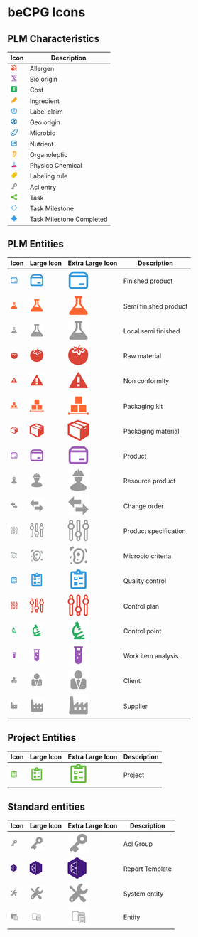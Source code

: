 # beCPG Icons

## PLM Characteristics
| Icon | Description |
| ---- | ----------- |
| ![](../becpg-plm/becpg-plm-share/src/main/assembly/web/components/images/filetypes/generic-allergen-16.png)  |  Allergen | 
| ![](../becpg-plm/becpg-plm-share/src/main/assembly/web/components/images/filetypes/generic-bioOrigin-16.png)  |  Bio origin | 
| ![](../becpg-plm/becpg-plm-share/src/main/assembly/web/components/images/filetypes/generic-cost-16.png) |  Cost | 
| ![](../becpg-plm/becpg-plm-share/src/main/assembly/web/components/images/filetypes/generic-ing-16.png) |  Ingredient | 
| ![](../becpg-plm/becpg-plm-share/src/main/assembly/web/components/images/filetypes/generic-labelClaim-16.png) |  Label claim | 
| ![](../becpg-plm/becpg-plm-share/src/main/assembly/web/components/images/filetypes/generic-geoOrigin-16.png) |  Geo origin | 
| ![](../becpg-plm/becpg-plm-share/src/main/assembly/web/components/images/filetypes/generic-microbio-16.png) |  Microbio | 
| ![](../becpg-plm/becpg-plm-share/src/main/assembly/web/components/images/filetypes/generic-nut-16.png) |  Nutrient | 
| ![](../becpg-plm/becpg-plm-share/src/main/assembly/web/components/images/filetypes/generic-organo-16.png) |  Organoleptic | 
| ![](../becpg-plm/becpg-plm-share/src/main/assembly/web/components/images/filetypes/generic-physicoChem-16.png) |  Physico Chemical | 
| ![](../becpg-plm/becpg-plm-share/src/main/assembly/web/components/images/filetypes/generic-labelingRuleList-16.png) |  Labeling rule | 
| ![](../becpg-share/src/main/assembly/web/components/images/filetypes/generic-aclEntry-16.png) |  Acl entry | 
| ![](../becpg-project/becpg-project-share/src/main/assembly/web/components/images/filetypes/generic-task-16.png) |  Task | 
| ![](../becpg-project/becpg-project-share/src/main/assembly/web/components/images/filetypes/generic-task-milestone-16.png) |  Task Milestone | 
| ![](../becpg-project/becpg-project-share/src/main/assembly/web/components/images/filetypes/generic-task-milestone-completed-16.png) |  Task Milestone Completed | 

## PLM Entities

| Icon | Large Icon | Extra Large Icon | Description |
| ---- | ---------- | ---------------- | ----------- |
| ![](../becpg-plm/becpg-plm-share/src/main/assembly/web/components/images/filetypes/generic-finishedProduct-16.png) | ![](../becpg-plm/becpg-plm-share/src/main/assembly/web/components/images/filetypes/generic-finishedProduct-32.png) | ![](../becpg-plm/becpg-plm-share/src/main/assembly/web/components/images/filetypes/generic-finishedProduct-48.png) |  Finished product | 
| ![](../becpg-plm/becpg-plm-share/src/main/assembly/web/components/images/filetypes/generic-semiFinishedProduct-16.png) | ![](../becpg-plm/becpg-plm-share/src/main/assembly/web/components/images/filetypes/generic-semiFinishedProduct-32.png) | ![](../becpg-plm/becpg-plm-share/src/main/assembly/web/components/images/filetypes/generic-semiFinishedProduct-48.png) |  Semi finished product | 
| ![](../becpg-plm/becpg-plm-share/src/main/assembly/web/components/images/filetypes/generic-localSemiFinishedProduct-16.png) | ![](../becpg-plm/becpg-plm-share/src/main/assembly/web/components/images/filetypes/generic-localSemiFinishedProduct-32.png) | ![](../becpg-plm/becpg-plm-share/src/main/assembly/web/components/images/filetypes/generic-localSemiFinishedProduct-48.png) |  Local semi finished | 
| ![](../becpg-plm/becpg-plm-share/src/main/assembly/web/components/images/filetypes/generic-rawMaterial-16.png) | ![](../becpg-plm/becpg-plm-share/src/main/assembly/web/components/images/filetypes/generic-rawMaterial-32.png) | ![](../becpg-plm/becpg-plm-share/src/main/assembly/web/components/images/filetypes/generic-rawMaterial-48.png) |  Raw material | 
| ![](../becpg-plm/becpg-plm-share/src/main/assembly/web/components/images/filetypes/generic-nc-16.png) | ![](../becpg-plm/becpg-plm-share/src/main/assembly/web/components/images/filetypes/generic-nc-32.png) | ![](../becpg-plm/becpg-plm-share/src/main/assembly/web/components/images/filetypes/generic-nc-48.png) |  Non conformity | 
| ![](../becpg-plm/becpg-plm-share/src/main/assembly/web/components/images/filetypes/generic-packagingKit-16.png) | ![](../becpg-plm/becpg-plm-share/src/main/assembly/web/components/images/filetypes/generic-packagingKit-32.png) | ![](../becpg-plm/becpg-plm-share/src/main/assembly/web/components/images/filetypes/generic-packagingKit-48.png) |  Packaging kit | 
| ![](../becpg-plm/becpg-plm-share/src/main/assembly/web/components/images/filetypes/generic-packagingMaterial-16.png) | ![](../becpg-plm/becpg-plm-share/src/main/assembly/web/components/images/filetypes/generic-packagingMaterial-32.png) | ![](../becpg-plm/becpg-plm-share/src/main/assembly/web/components/images/filetypes/generic-packagingMaterial-48.png) |  Packaging material | 
| ![](../becpg-plm/becpg-plm-share/src/main/assembly/web/components/images/filetypes/generic-product-16.png) | ![](../becpg-plm/becpg-plm-share/src/main/assembly/web/components/images/filetypes/generic-product-32.png) | ![](../becpg-plm/becpg-plm-share/src/main/assembly/web/components/images/filetypes/generic-product-48.png) |  Product | 
| ![](../becpg-plm/becpg-plm-share/src/main/assembly/web/components/images/filetypes/generic-resourceProduct-16.png) | ![](../becpg-plm/becpg-plm-share/src/main/assembly/web/components/images/filetypes/generic-resourceProduct-32.png) | ![](../becpg-plm/becpg-plm-share/src/main/assembly/web/components/images/filetypes/generic-resourceProduct-48.png) |  Resource product | 
| ![](../becpg-plm/becpg-plm-share/src/main/assembly/web/components/images/filetypes/generic-changeOrder-16.png) | ![](../becpg-plm/becpg-plm-share/src/main/assembly/web/components/images/filetypes/generic-changeOrder-32.png) | ![](../becpg-plm/becpg-plm-share/src/main/assembly/web/components/images/filetypes/generic-changeOrder-48.png) |  Change order | 
| ![](../becpg-plm/becpg-plm-share/src/main/assembly/web/components/images/filetypes/generic-productSpecification-16.png) | ![](../becpg-plm/becpg-plm-share/src/main/assembly/web/components/images/filetypes/generic-productSpecification-32.png) | ![](../becpg-plm/becpg-plm-share/src/main/assembly/web/components/images/filetypes/generic-productSpecification-48.png) |  Product specification | 
| ![](../becpg-plm/becpg-plm-share/src/main/assembly/web/components/images/filetypes/generic-productMicrobioCriteria-16.png) | ![](../becpg-plm/becpg-plm-share/src/main/assembly/web/components/images/filetypes/generic-productMicrobioCriteria-32.png) | ![](../becpg-plm/becpg-plm-share/src/main/assembly/web/components/images/filetypes/generic-productMicrobioCriteria-48.png) |  Microbio criteria | 
| ![](../becpg-plm/becpg-plm-share/src/main/assembly/web/components/images/filetypes/generic-qualityControl-16.png) | ![](../becpg-plm/becpg-plm-share/src/main/assembly/web/components/images/filetypes/generic-qualityControl-32.png) | ![](../becpg-plm/becpg-plm-share/src/main/assembly/web/components/images/filetypes/generic-qualityControl-48.png) |  Quality control | 
| ![](../becpg-plm/becpg-plm-share/src/main/assembly/web/components/images/filetypes/generic-controlPlan-16.png) | ![](../becpg-plm/becpg-plm-share/src/main/assembly/web/components/images/filetypes/generic-controlPlan-32.png) | ![](../becpg-plm/becpg-plm-share/src/main/assembly/web/components/images/filetypes/generic-controlPlan-48.png) |  Control plan | 
| ![](../becpg-plm/becpg-plm-share/src/main/assembly/web/components/images/filetypes/generic-controlPoint-16.png) | ![](../becpg-plm/becpg-plm-share/src/main/assembly/web/components/images/filetypes/generic-controlPoint-32.png) | ![](../becpg-plm/becpg-plm-share/src/main/assembly/web/components/images/filetypes/generic-controlPoint-48.png) |  Control point | 
| ![](../becpg-plm/becpg-plm-share/src/main/assembly/web/components/images/filetypes/generic-workItemAnalysis-16.png) | ![](../becpg-plm/becpg-plm-share/src/main/assembly/web/components/images/filetypes/generic-workItemAnalysis-32.png) | ![](../becpg-plm/becpg-plm-share/src/main/assembly/web/components/images/filetypes/generic-workItemAnalysis-48.png) |  Work item analysis | 
| ![](../becpg-plm/becpg-plm-share/src/main/assembly/web/components/images/filetypes/generic-client-16.png) | ![](../becpg-plm/becpg-plm-share/src/main/assembly/web/components/images/filetypes/generic-client-32.png) | ![](../becpg-plm/becpg-plm-share/src/main/assembly/web/components/images/filetypes/generic-client-48.png) |  Client | 
| ![](../becpg-plm/becpg-plm-share/src/main/assembly/web/components/images/filetypes/generic-supplier-16.png) | ![](../becpg-plm/becpg-plm-share/src/main/assembly/web/components/images/filetypes/generic-supplier-32.png) | ![](../becpg-plm/becpg-plm-share/src/main/assembly/web/components/images/filetypes/generic-supplier-48.png) |  Supplier | 

	
## Project Entities

| Icon | Large Icon | Extra Large Icon | Description |
| ---- | ---------- | ---------------- | ----------- |
| ![](../becpg-project/becpg-project-share/src/main/assembly/web/components/images/filetypes/generic-project-16.png) | ![](../becpg-project/becpg-project-share/src/main/assembly/web/components/images/filetypes/generic-project-32.png) | ![](../becpg-project/becpg-project-share/src/main/assembly/web/components/images/filetypes/generic-project-48.png) |  Project | 


	
## Standard entities

| Icon | Large Icon | Extra Large Icon | Description |
| ---- | ---------- | ---------------- | ----------- |
| ![](../becpg-share/src/main/assembly/web/components/images/filetypes/generic-aclGroup-16.png) | ![](../becpg-share/src/main/assembly/web/components/images/filetypes/generic-aclGroup-32.png) | ![](../becpg-share/src/main/assembly/web/components/images/filetypes/generic-aclGroup-48.png) |   Acl Group | 
| ![](../becpg-share/src/main/assembly/web/components/images/filetypes/generic-rptdesign-16.png) | ![](../becpg-share/src/main/assembly/web/components/images/filetypes/generic-rptdesign-32.png) | ![](../becpg-share/src/main/assembly/web/components/images/filetypes/generic-rptdesign-48.png) |  Report Template | 
| ![](../becpg-share/src/main/assembly/web/components/images/filetypes/generic-systemEntity-16.png)  | ![](../becpg-share/src/main/assembly/web/components/images/filetypes/generic-systemEntity-32.png) | ![](../becpg-share/src/main/assembly/web/components/images/filetypes/generic-systemEntity-48.png)  |  System entity | 
| ![](../becpg-share/src/main/assembly/web/components/images/filetypes/generic-entity-16.png) | ![](../becpg-share/src/main/assembly/web/components/images/filetypes/generic-entity-32.png) | ![](../becpg-share/src/main/assembly/web/components/images/filetypes/generic-entity-48.png) |   Entity | 
